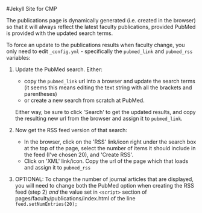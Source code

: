 #Jekyll Site for CMP

The publications page is dynamically generated (i.e. created in the browser) so that it will always reflect the latest faculty publications, provided PubMed is provided with the updated search terms.

To force an update to the publications results when faculty change, you only need to edit `_config.yml` - specifically the `pubmed_link` and `pubmed_rss` variables:

1. Update the PubMed search. Either: 

	- copy the `pubmed_link` url into a browser and update the search terms (it seems this means editing the text string with all the brackets and parentheses)
	- or create a new search from scratch at PubMed. 
	
	Either way, be sure to click 'Search' to get the updated results, and copy the resulting new url from the browser and assign it to `pubmed_link`.

2. Now get the RSS feed version of that search: 

	- In the browser, click on the 'RSS' link/icon right under the search box at the top of the page, select the number of items it should include in the feed (I've chosen 20), and 'Create RSS'.
	- Click on 'XML' link/icon. Copy the url of the page which that loads and assign it to `pubmed_rss`
	
3. OPTIONAL: To change the number of journal articles that are displayed, you will need to change both the PubMed option when creating the RSS feed (step 2) _and_ the value set in `<script>` section of pages/faculty/publications/index.html of the line `feed.setNumEntries(20);`
